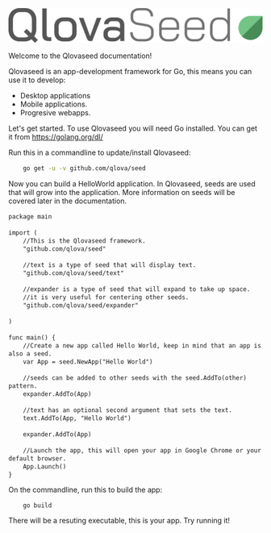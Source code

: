 ![Logo](logo.svg)  
  
Welcome to the Qlovaseed documentation!

Qlovaseed is an app-development framework for Go, this means you can use it to develop:

* Desktop applications
* Mobile applications.
* Progresive webapps. 

Let's get started. To use Qlovaseed you will need Go installed.
You can get it from https://golang.org/dl/

Run this in a commandline to update/install Qlovaseed:

```sh
	go get -u -v github.com/qlova/seed
```

Now you can build a HelloWorld application.
In Qlovaseed, seeds are used that will grow into the application.
More information on seeds will be covered later in the documentation.

```
package main

import (
	//This is the Qlovaseed framework.
	"github.com/qlova/seed"

	//text is a type of seed that will display text.
	"github.com/qlova/seed/text"

	//expander is a type of seed that will expand to take up space.
	//it is very useful for centering other seeds.
	"github.com/qlova/seed/expander"
	
)

func main() {
	//Create a new app called Hello World, keep in mind that an app is also a seed.
	var App = seed.NewApp("Hello World")

	//seeds can be added to other seeds with the seed.AddTo(other) pattern.
	expander.AddTo(App)

	//text has an optional second argument that sets the text.
	text.AddTo(App, "Hello World")

	expander.AddTo(App)

	//Launch the app, this will open your app in Google Chrome or your default browser.
	App.Launch()
}

```

On the commandline, run this to build the app:
```
	go build
```

There will be a resuting executable, this is your app. Try running it!